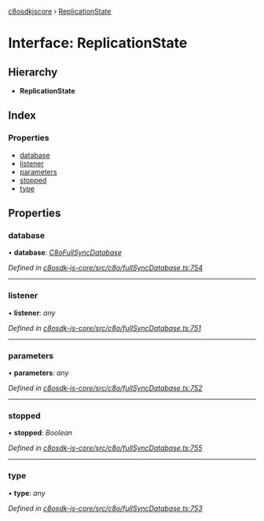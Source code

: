 [c8osdkjscore](../README.md) › [ReplicationState](replicationstate.md)

# Interface: ReplicationState

## Hierarchy

* **ReplicationState**

## Index

### Properties

* [database](replicationstate.md#database)
* [listener](replicationstate.md#listener)
* [parameters](replicationstate.md#parameters)
* [stopped](replicationstate.md#stopped)
* [type](replicationstate.md#type)

## Properties

###  database

• **database**: *[C8oFullSyncDatabase](../classes/c8ofullsyncdatabase.md)*

*Defined in [c8osdk-js-core/src/c8o/fullSyncDatabase.ts:754](https://github.com/convertigo/c8osdk-angular/blob/70a3f40/src/c8o/fullSyncDatabase.ts#L754)*

___

###  listener

• **listener**: *any*

*Defined in [c8osdk-js-core/src/c8o/fullSyncDatabase.ts:751](https://github.com/convertigo/c8osdk-angular/blob/70a3f40/src/c8o/fullSyncDatabase.ts#L751)*

___

###  parameters

• **parameters**: *any*

*Defined in [c8osdk-js-core/src/c8o/fullSyncDatabase.ts:752](https://github.com/convertigo/c8osdk-angular/blob/70a3f40/src/c8o/fullSyncDatabase.ts#L752)*

___

###  stopped

• **stopped**: *Boolean*

*Defined in [c8osdk-js-core/src/c8o/fullSyncDatabase.ts:755](https://github.com/convertigo/c8osdk-angular/blob/70a3f40/src/c8o/fullSyncDatabase.ts#L755)*

___

###  type

• **type**: *any*

*Defined in [c8osdk-js-core/src/c8o/fullSyncDatabase.ts:753](https://github.com/convertigo/c8osdk-angular/blob/70a3f40/src/c8o/fullSyncDatabase.ts#L753)*
